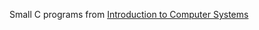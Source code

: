 Small C programs from [Introduction to Computer Systems](https://www.goodreads.com/book/show/20361343-introduction-to-computing-systems)